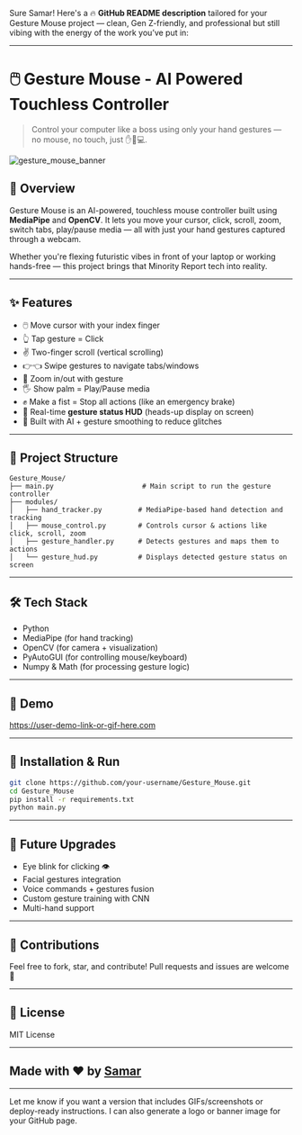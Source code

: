 Sure Samar! Here's a 🔥 **GitHub README description** tailored for your Gesture Mouse project — clean, Gen Z-friendly, and professional but still vibing with the energy of the work you’ve put in:

---

# 🖱️ Gesture Mouse - AI Powered Touchless Controller  
> Control your computer like a boss using only your hand gestures — no mouse, no touch, just ✋🧠💻.

![gesture_mouse_banner](https://your-image-link-here-if-any.com)

## 🚀 Overview  
Gesture Mouse is an AI-powered, touchless mouse controller built using **MediaPipe** and **OpenCV**. It lets you move your cursor, click, scroll, zoom, switch tabs, play/pause media — all with just your hand gestures captured through a webcam.  

Whether you're flexing futuristic vibes in front of your laptop or working hands-free — this project brings that Minority Report tech into reality.

---

## ✨ Features
- 🖱️ Move cursor with your index finger
- 👆 Tap gesture = Click  
- ✌️ Two-finger scroll (vertical scrolling)
- 👉👈 Swipe gestures to navigate tabs/windows
- 🤏 Zoom in/out with gesture
- 🖐️ Show palm = Play/Pause media  
- ✊ Make a fist = Stop all actions (like an emergency brake)
- 🎯 Real-time **gesture status HUD** (heads-up display on screen)
- 🧠 Built with AI + gesture smoothing to reduce glitches

---

## 📂 Project Structure
```
Gesture_Mouse/
├── main.py                      # Main script to run the gesture controller
├── modules/
│   ├── hand_tracker.py         # MediaPipe-based hand detection and tracking
│   ├── mouse_control.py        # Controls cursor & actions like click, scroll, zoom
│   ├── gesture_handler.py      # Detects gestures and maps them to actions
│   └── gesture_hud.py          # Displays detected gesture status on screen
```

---

## 🛠️ Tech Stack
- Python
- MediaPipe (for hand tracking)
- OpenCV (for camera + visualization)
- PyAutoGUI (for controlling mouse/keyboard)
- Numpy & Math (for processing gesture logic)

---

## 📸 Demo

https://user-demo-link-or-gif-here.com

---

## 🔧 Installation & Run
```bash
git clone https://github.com/your-username/Gesture_Mouse.git
cd Gesture_Mouse
pip install -r requirements.txt
python main.py
```

---

## 🧠 Future Upgrades
- Eye blink for clicking 👁️
- Facial gestures integration
- Voice commands + gestures fusion
- Custom gesture training with CNN
- Multi-hand support

---

## 🤝 Contributions
Feel free to fork, star, and contribute! Pull requests and issues are welcome 🙌

---

## 📄 License
MIT License

---

## Made with ❤️ by [Samar](https://github.com/your-github)

---

Let me know if you want a version that includes GIFs/screenshots or deploy-ready instructions. I can also generate a logo or banner image for your GitHub page.
